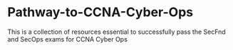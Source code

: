 # Pathway-to-CCNA-Cyber-Ops
This is a collection of resources essential to successfully pass the SecFnd and SecOps exams for CCNA Cyber Ops
